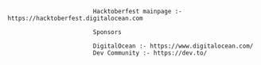                             Hacktoberfest mainpage :- https://hacktoberfest.digitalocean.com

                            Sponsors
                            
                            DigitalOcean :- https://www.digitalocean.com/
                            Dev Community :- https://dev.to/
